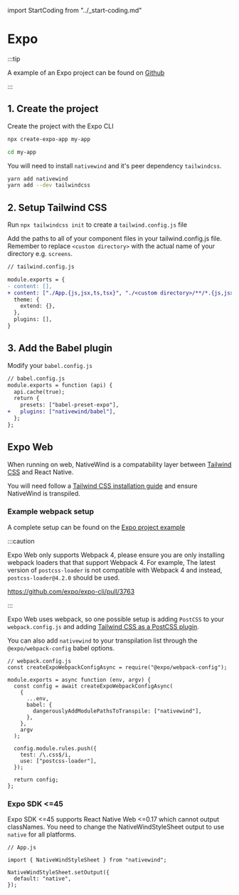 import StartCoding from "../\_start-coding.md"

# Expo

:::tip

A example of an Expo project can be found on [Github](https://github.com/marklawlor/nativewind/tree/next/examples/expo)

:::

## 1. Create the project

Create the project with the Expo CLI

```bash
npx create-expo-app my-app

cd my-app
```

You will need to install `nativewind` and it's peer dependency `tailwindcss`.

```bash
yarn add nativewind
yarn add --dev tailwindcss
```

## 2. Setup Tailwind CSS

Run `npx tailwindcss init` to create a `tailwind.config.js` file

Add the paths to all of your component files in your tailwind.config.js file. Remember to replace `<custom directory>` with the actual name of your directory e.g. `screens`.

```diff
// tailwind.config.js

module.exports = {
- content: [],
+ content: ["./App.{js,jsx,ts,tsx}", "./<custom directory>/**/*.{js,jsx,ts,tsx}"],
  theme: {
    extend: {},
  },
  plugins: [],
}
```

## 3. Add the Babel plugin

Modify your `babel.config.js`

```diff
// babel.config.js
module.exports = function (api) {
  api.cache(true);
  return {
    presets: ["babel-preset-expo"],
+   plugins: ["nativewind/babel"],
  };
};

```

<StartCoding />

## Expo Web

When running on web, NativeWind is a compatability layer between [Tailwind CSS](http://www.tailwindcss.com) and React Native.

You will need follow a [Tailwind CSS installation guide](https://tailwindcss.com/docs/installation) and ensure NativeWind is transpiled.


### Example webpack setup

A complete setup can be found on the [Expo project example](https://github.com/marklawlor/nativewind/tree/next/examples/expo) 

:::caution

Expo Web only supports Webpack 4, please ensure you are only installing webpack loaders that that support Webpack 4. For example, The latest version of `postcss-loader` is not compatible with Webpack 4 and instead, `postcss-loader@4.2.0` should be used.

https://github.com/expo/expo-cli/pull/3763

:::

Expo Web uses webpack, so one possible setup is adding `PostCSS` to your `webpack.config.js` and adding [Tailwind CSS as a PostCSS plugin](https://tailwindcss.com/docs/installation/using-postcss).

You can also add `nativewind` to your transpilation list through the `@expo/webpack-config` babel options.

```tsx
// webpack.config.js
const createExpoWebpackConfigAsync = require("@expo/webpack-config");

module.exports = async function (env, argv) {
  const config = await createExpoWebpackConfigAsync(
    {
      ...env,
      babel: {
        dangerouslyAddModulePathsToTranspile: ["nativewind"],
      },
    },
    argv
  );

  config.module.rules.push({
    test: /\.css$/i,
    use: ["postcss-loader"],
  });

  return config;
};
```

### Expo SDK <=45

Expo SDK <=45 supports React Native Web <=0.17 which cannot output classNames. You need to change the NativeWindStyleSheet output to use `native` for all platforms.

```tsx
// App.js

import { NativeWindStyleSheet } from "nativewind";

NativeWindStyleSheet.setOutput({
  default: "native",
});
```
